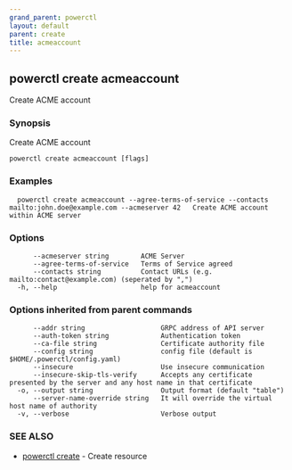 ```yaml
---
grand_parent: powerctl
layout: default
parent: create
title: acmeaccount
---
```

## powerctl create acmeaccount

Create ACME account

### Synopsis

Create ACME account

```
powerctl create acmeaccount [flags]
```

### Examples

```
  powerctl create acmeaccount --agree-terms-of-service --contacts mailto:john.doe@example.com --acmeserver 42   Create ACME account within ACME server
```

### Options

```
      --acmeserver string        ACME Server
      --agree-terms-of-service   Terms of Service agreed
      --contacts string          Contact URLs (e.g. mailto:contact@example.com) (seperated by ",")
  -h, --help                     help for acmeaccount
```

### Options inherited from parent commands

```
      --addr string                   GRPC address of API server
      --auth-token string             Authentication token
      --ca-file string                Certificate authority file
      --config string                 config file (default is $HOME/.powerctl/config.yaml)
      --insecure                      Use insecure communication
      --insecure-skip-tls-verify      Accepts any certificate presented by the server and any host name in that certificate
  -o, --output string                 Output format (default "table")
      --server-name-override string   It will override the virtual host name of authority
  -v, --verbose                       Verbose output
```

### SEE ALSO

* [powerctl create](powerctl_create.md)	 - Create resource
